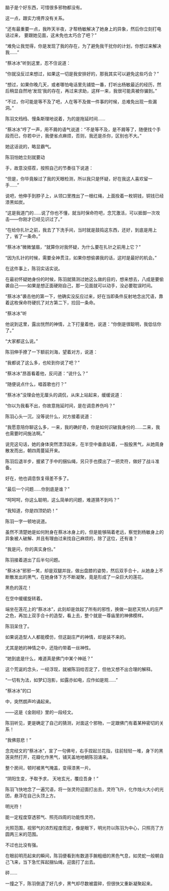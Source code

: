 脑子是个好东西，可惜很多邪物都没有。

这一点，跟实力境界没有关系。

“还有最重要一点，我昨天半夜，才帮杨敏解决了她身上的异象，然后你立刻打电话过来， 要跟她见面，这未免也太巧合了吧？”

“难免让我觉得，你是发现了我的存在，为了避免我干扰你的计划，你想过来解决我……”

“蔡冰冰”听到这里，忍不住说道：

“你就没反过来想过，如果这一切是我安排好的，那我其实可以避免这些巧合？”

“想过，如果你晚几天，或者哪怕电话里先铺垫一番，打听出杨敏最近的经历，然后稍显自然地‘发现’我的存在，再过来求助，这样一来，我很可能真被你骗到。”

“不过，你可能是等不及了吧，人在等不及做一件事的时候，总难免出现一些漏洞。”

陈羽文绉绉、慢条斯理地说着，为的是拖延时间……

“蔡冰冰”哼了一声，用不屑的语气说道：“不是等不及，是不屑等了，随便找个手段而已，你若中计，我便省点麻烦，否则，我还是杀你，区别也不大。”

她这话说的，略显霸气。

陈羽怕她立刻就要动

手，故意没搭茬，按照自己的节奏往下说道：

“但是，你毕竟躲过了我的天眼检测，所以我只是怀疑，好在我这人喜欢留一手……”

说吧，他伸手到脖子上，从领口里拽出了一根红绳，上面拴着一枚铜钱，铜钱已经漆黑如炭。

“这是我道门的……说了你也不懂，就当时保命符吧，念咒激活，可以抵御一次攻击——你刚才已经见识过了。”

“在给你扎针之前，我去了下洗手间，当时就是鼓捣这东西，还好，到底是用上了，省了一条命。”

“蔡冰冰”微微皱眉，“就算你对我怀疑，为什么要在扎针之前用上它？”

“因为扎针的时候，需要全神贯注，如果你想偷袭我的话，这时是最好的机会。”

在这件事上，陈羽实话实说。

在最初怀疑她身份的时候，陈羽就猜测过她这么做的目的，想来想去，八成是要偷袭自己——如果是想正面硬刚自己，那一见面就可以动手，没必要耽误时间。

“蔡冰冰”袭击他的第一下，他确实没反应过来，好在当即条件反射地念出咒语，靠着这枚保命符硬抗了对方第二下，捡回一条命。

“蔡冰冰”听

他说到这里，露出恍然的神情，上下打量着他，说道：“你倒是很聪明，我低估你了。”

“大家都这么说。”

陈羽伸手撩了一下额前刘海，望着对方，说道：

“我都说了这么多，也轮到你说了吧？”

“蔡冰冰”昂首看着他，反问道：“说什么？”

“随便说点什么，唱首歌也行？”

“蔡冰冰”没理会他无厘头的调侃，从床上站起来，缓缓说道：

“你以为我看不出，你故意拖延时间，是在调息养伤吗？”

陈羽心头一沉，没等说什么，对方接着说道：

“我愿意陪你聊这么多，一来，我的确好奇，你是如何识破我身份的……二来，我也需要时间施法啊。”

说完这句话，她的身体突然漂浮起来，在半空中垂直站着，一股股黑气，从她周身散发而出，朝四周蔓延开来。

陈羽后退半步，握紧了手中的捆仙绳，另只手也摸出了一把灵符，做好了战斗准备。

好在，他也调息恢复得差不多了。

“最后一个问题……你到底是谁？”

“呵呵呵，你这么聪明，这么简单的问题，难道猜不到吗？”

“我知道，你是四顶奶奶！”

陈羽一字一顿地说道。

虽然不清楚她是如何附身在蔡冰冰身上的，但是能够隔着老远，察觉到杨敏身上的异象被人破解、并且有理由过来找自己麻烦的，除了这位，还有谁？

“我是问，你的真实身份。”

陈羽接着道出了后半句问题。

“蔡冰冰”邪邪一笑，却是双腿并拢，做出盘膝的姿势，然后双手合十，从她身上不断散发出的黑气，在她身体下方不断凝聚，竟是形成了一朵巨大的莲花。

黑色的莲花！

在空中缓缓旋转着。

端坐在莲花上的“蔡冰冰”，此刻却是敛起了所有的邪性，换做一副悲天悯人的庄严之色，再加上双手合十的造型，看上去，整个就是一尊庙里的神佛模样。

陈羽呆住了。

如果说造型人人都能模仿，但这副庄严的神情，却是装不来的。

尤其是她的神情之中，还隐约带着一丝神性。

“她到底是什么，难道真是佛门中某个神祇？”

这个荒诞的念头，一经浮现，就被陈羽给否定了，但他又想不出合理的解释。

“一切有为法，如梦幻泡影，如露亦如电，应作如是观……”

“蔡冰冰”的口

中，突然朗声吟诵起来。

——这是《金刚经》里的一段经文。

陈羽听见，更是确定了自己的猜测，对面这个邪物，一定跟佛门有着某种密切的关系！

“我佛慈悲！”

念完经文的“蔡冰冰”，宣了一句佛号，右手捏起兰花指，往前轻轻一堆，身下的黑莲突然打开，花瓣化作黑气，铺天盖地地朝陈羽涌来。

整个房间，顿时被黑气掩盖，变得漆黑一片。

“阴阳生变，予取予求， 天地玄光，覆应吾身！”

陈羽飞快地念了一遍咒语，将一张灵符迎面打出去，灵符飞升，化作烛火大小的光团，悬浮在自己头顶上方。

明光符！

能一定程度穿透邪气、照亮四周的功能性灵符。

光照范围，视邪气的浓烈程度而定，像是眼下，明光符以陈羽为中心，只照亮了方圆两三米的范围。

不过也比没有强。

在眼前明亮起来的瞬间，陈羽便看到有数道手腕粗细的黑色气息，如灵蛇一般朝自己飞来，当下急忙挥起捆仙绳，迎面打了出去。

砰……

一撞之下，陈羽倒退了好几步，黑气却尽数被震碎，但很快又重新凝聚起来。
